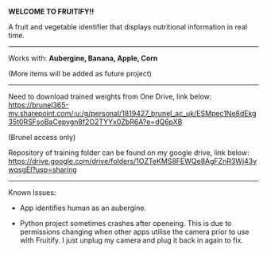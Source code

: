 **WELCOME TO FRUITIFY!!**

A fruit and vegetable identifier that displays nutritional information in real time.

-------------------------------------------------------------------------------------------------------------------------------------------------------------------------

Works with: **Aubergine, Banana, Apple, Corn**

(More items will be added as future project)

-------------------------------------------------------------------------------------------------------------------------------------------------------------------------

Need to download trained weights from One Drive, link below:
https://brunel365-my.sharepoint.com/:u:/g/personal/1819427_brunel_ac_uk/ESMpec1Ne8dEkg35t0RSFsoBaCepvgn8f2O2TYYx0ZbR6A?e=dQ6pXB

(Brunel access only)

Repository of training folder can be found on my google drive, link below:
https://drive.google.com/drive/folders/1OZTeKMS8FEWQe8AgFZnR3Wj43vwqsgEI?usp=sharing


-------------------------------------------------------------------------------------------------------------------------------------------------------------------------

Known Issues:

- App identifies human as an aubergine.

- Python project sometimes crashes after openeing. This is due to permissions changing when other apps utilise the camera prior to use with Fruitify. I just unplug my camera and plug it back in again to fix.
